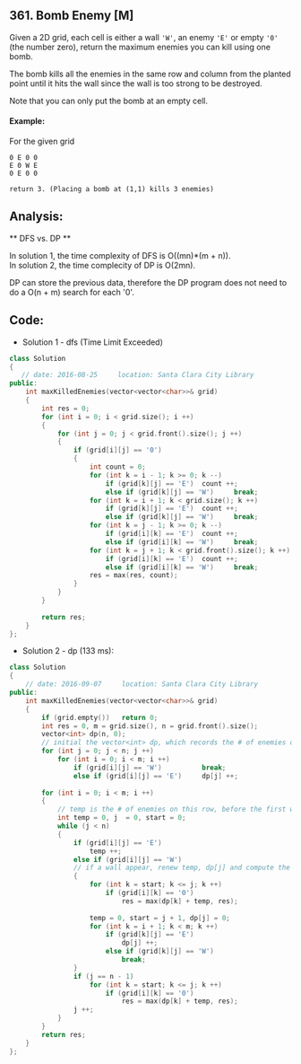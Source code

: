 ## 361. Bomb Enemy [M]
Given a 2D grid, each cell is either a wall `'W'`, an enemy `'E'` or empty `'0'` (the number zero), return the maximum enemies you can kill using one bomb.   
   
The bomb kills all the enemies in the same row and column from the planted point until it hits the wall since the wall is too strong to be destroyed.   

Note that you can only put the bomb at an empty cell.   

#### Example:
For the given grid
```
0 E 0 0
E 0 W E
0 E 0 0

return 3. (Placing a bomb at (1,1) kills 3 enemies)
```

## Analysis:
** DFS vs. DP **
 
 In solution 1, the time complexity of DFS is O((mn)*(m + n)).   
 In solution 2, the time complecity of DP is O(2mn).   
 
 DP can store the previous data, therefore the DP program does not need to do a O(n + m) search for each '0'.

## Code:
- Solution 1 - dfs (Time Limit Exceeded)
```c++
class Solution 
{
   // date: 2016-08-25     location: Santa Clara City Library
public:
    int maxKilledEnemies(vector<vector<char>>& grid) 
    {
        int res = 0;
        for (int i = 0; i < grid.size(); i ++)
        {
            for (int j = 0; j < grid.front().size(); j ++)
            {
                if (grid[i][j] == '0')
                {
                    int count = 0;                    
                    for (int k = i - 1; k >= 0; k --)
                        if (grid[k][j] == 'E')  count ++;
                        else if (grid[k][j] == 'W')     break;
                    for (int k = i + 1; k < grid.size(); k ++)
                        if (grid[k][j] == 'E')  count ++;
                        else if (grid[k][j] == 'W')     break;
                    for (int k = j - 1; k >= 0; k --)
                        if (grid[i][k] == 'E')  count ++;
                        else if (grid[i][k] == 'W')     break;
                    for (int k = j + 1; k < grid.front().size(); k ++)
                        if (grid[i][k] == 'E')  count ++;
                        else if (grid[i][k] == 'W')     break;
                    res = max(res, count);
                }
            }
        }
        
        return res;
    }
};
```

- Solution 2 - dp (133 ms):
```c++
class Solution 
{
    // date: 2016-09-07     location: Santa Clara City Library
public:
    int maxKilledEnemies(vector<vector<char>>& grid) 
    {
        if (grid.empty())   return 0;
        int res = 0, m = grid.size(), n = grid.front().size();
        vector<int> dp(n, 0);
        // initial the vector<int> dp, which records the # of enemies on this column.
        for (int j = 0; j < n; j ++)
            for (int i = 0; i < m; i ++)
                if (grid[i][j] == 'W')          break;
                else if (grid[i][j] == 'E')     dp[j] ++;
        
        for (int i = 0; i < m; i ++)
        {
            // temp is the # of enemies on this row, before the first wall.
            int temp = 0, j  = 0, start = 0;
            while (j < n)
            {
                if (grid[i][j] == 'E')
                    temp ++;
                else if (grid[i][j] == 'W') 
                // if a wall appear, renew temp, dp[j] and compute the res.
                {
                    for (int k = start; k <= j; k ++)
                        if (grid[i][k] == '0')
                            res = max(dp[k] + temp, res);
                            
                    temp = 0, start = j + 1, dp[j] = 0;
                    for (int k = i + 1; k < m; k ++)
                        if (grid[k][j] == 'E')
                            dp[j] ++;
                        else if (grid[k][j] == 'W')
                            break;
                }
                if (j == n - 1)
                    for (int k = start; k <= j; k ++)
                        if (grid[i][k] == '0')
                            res = max(dp[k] + temp, res);
                j ++;
            }
        }
        return res;    
    }
};
```
